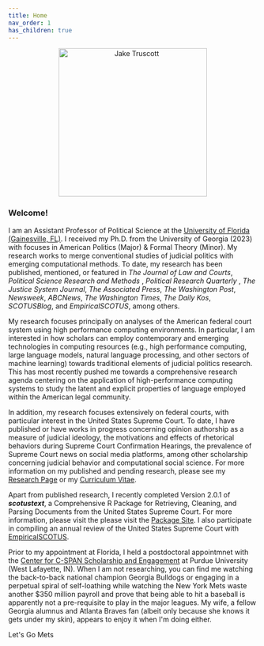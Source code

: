 ```yaml
---
title: Home
nav_order: 1
has_children: true
---
```


<div style="text-align: center;">
  <img src="/assets/images/jake_circle.png" alt="Jake Truscott" width="300"/>
</div>

<h3>Welcome!</h3><p> I am an Assistant Professor of Political Science at the <a href="https://polisci.ufl.edu/">University of Florida (Gainesville, FL)</a>. I received my Ph.D. from the University of Georgia (2023) with focuses in American Politics (Major) & Formal Theory (Minor). My research works to merge conventional studies of judicial politics with emerging computational methods. To date, my research has been published, mentioned, or featured in <em>The Journal of Law and Courts</em>, <em> Political Science Research and Methods </em>, <em> Political Research Quarterly </em>, <em>The Justice System Journal</em>, <em>The Associated Press</em>, <em>The Washington Post</em>, <em>Newsweek</em>, <em>ABCNews</em>, <em>The Washington Times</em>, <em>The Daily Kos</em>, <em>SCOTUSBlog</em>, and <em>EmpiricalSCOTUS</em>, among others. </p>

<p> My research focuses principally on analyses of the American federal court system using high performance computing environments. In particular, I am interested in how scholars can employ contemporary and emerging technologies in computing resources (e.g., high performance computing, large language models, natural language processing, and other sectors of machine learning) towards traditional elements of judicial politics research. This has most recently pushed me towards a comprehensive research agenda centering on the application of high-performance computing systems to study the latent and explicit properties of language employed within the American legal community. </p>

<p>In addition, my research focuses extensively on federal courts, with particular interest in the United States Supreme Court. To date, I have published or have works in progress concerning opinion authorship as a measure of judicial ideology, the motivations and effects of rhetorical behaviors during Supreme Court Confirmation Hearings, the prevalence of Supreme Court news on social media platforms, among other scholarship concerning judicial behavior and computational social science. For more information on my published and pending research, please see my <a href="https://jaketruscott.github.io/research/index.md.html">Research Page</a> or my <a href="https://jaketruscott.github.io/cv.html">Curriculum Vitae</a>. </p>

<p>Apart from published research, I recently completed Version 2.0.1 of <em><b>scotustext</b></em>, a Comprehensive R Package for Retrieving, Cleaning, and Parsing Documents from the United States Supreme Court. For more information, please visit the please visit the <a href="https://jaketruscott.github.io/scotustext/">Package Site</a>. I also participate in compiling an annual review of the United States Supreme Court with <a href='https://empiricalscotus.com/'>EmpiricalSCOTUS</a>. </p>

<p>Prior to my appointment at Florida, I held a postdoctoral appointmnet with the <a href="https://www.cla.purdue.edu/academic/communication/cspan/ccse/index.html">Center for C-SPAN Scholarship and Engagement</a> at Purdue University (West Lafayette, IN). When I am not researching, you can find me watching the back-to-back national champion Georgia Bulldogs or engaging in a perpetual spiral of self-loathing while watching the New York Mets waste another $350 million payroll and prove that being able to hit a baseball is apparently not a pre-requisite to play in the major leagues. My wife, a fellow Georgia alumnus and Atlanta Braves fan (albeit only because she knows it gets under my skin), appears to enjoy it when I'm doing either.</p>

<p> Let's Go Mets </p>
